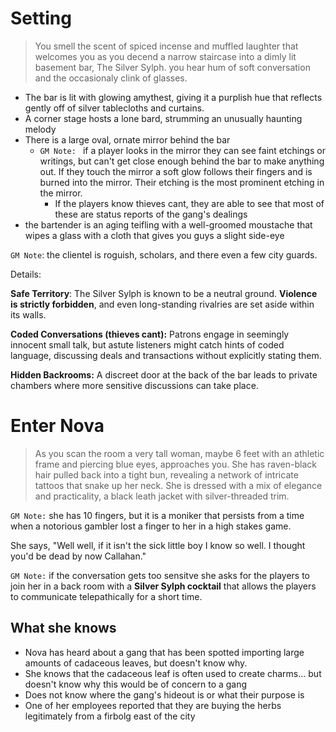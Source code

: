 # Setting

> You smell the scent of spiced incense and muffled laughter that welcomes you as you decend a narrow staircase into a dimly lit basement bar, The Silver Sylph. you hear hum of soft conversation and the occasionaly clink of glasses.
- The bar is lit with glowing amythest, giving it a purplish hue that reflects gently off of silver tablecloths and curtains.
- A corner stage hosts a lone bard, strumming an unusually haunting melody
- There is a large oval, ornate mirror behind the bar
    - `GM Note: ` if a player looks in the mirror they can see faint etchings or writings, but can't get close enough behind the bar to make anything out. If they touch the mirror a soft glow follows their fingers and is burned into the mirror. Their etching is the most prominent etching in the mirror.
        - If the players know thieves cant, they are able to see that most of these are status reports of the gang's dealings
- the bartender is an aging teifling with a well-groomed moustache that wipes a glass with a cloth that gives you guys a slight side-eye

`GM Note`: the clientel is roguish, scholars, and there even a few city guards.

Details:

**Safe Territory**: The Silver Sylph is known to be a neutral ground. **Violence is strictly forbidden**, and even long-standing rivalries are set aside within its walls.

**Coded Conversations (thieves cant):** Patrons engage in seemingly innocent small talk, but astute listeners might catch hints of coded language, discussing deals and transactions without explicitly stating them.

**Hidden Backrooms:** A discreet door at the back of the bar leads to private chambers where more sensitive discussions can take place.

# Enter Nova

> As you scan the room a very tall woman, maybe 6 feet with an athletic frame and piercing blue eyes, approaches you. She has raven-black hair pulled back into a tight bun, revealing a network of intricate tattoos that snake up her neck. She is dressed with a mix of elegance and practicality, a black leath jacket with silver-threaded trim.

`GM Note:` she has 10 fingers, but it is a moniker that persists from a time when a notorious gambler lost a finger to her in a high stakes game.

She says, "Well well, if it isn't the sick little boy I know so well. I thought you'd be dead by now Callahan."

`GM Note:` if the conversation gets too sensitve she asks for the players to join her in a back room with a **Silver Sylph cocktail** that allows the players to communicate telepathically for a short time.

## What she knows

- Nova has heard about a gang that has been spotted importing large amounts of cadaceous leaves, but doesn't know why.
- She knows that the cadaceous leaf is often used to create charms... but doesn't know why this would be of concern to a gang
- Does not know where the gang's hideout is or what their purpose is
- One of her employees reported that they are buying the herbs legitimately from a firbolg east of the city
